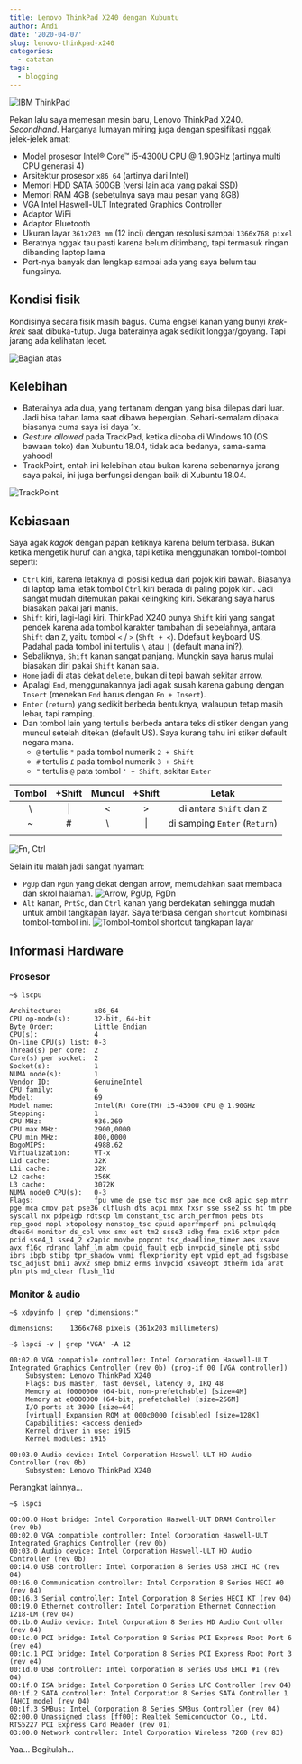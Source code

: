 ```yaml
---
title: Lenovo ThinkPad X240 dengan Xubuntu
author: Andi
date: '2020-04-07'
slug: lenovo-thinkpad-x240
categories:
  - catatan
tags:
  - blogging
---
```


![IBM ThinkPad](../post/2020-04-07-lenovo-thinkpad-x240_files/logo_thinkpad.jpg)

Pekan lalu saya memesan mesin baru, Lenovo ThinkPad X240. _Secondhand_. Harganya lumayan miring juga dengan spesifikasi nggak jelek-jelek amat:

- Model prosesor Intel® Core™ i5-4300U CPU @ 1.90GHz (artinya multi CPU generasi 4)
- Arsitektur prosesor `x86_64` (artinya dari Intel)
- Memori HDD SATA 500GB (versi lain ada yang pakai SSD)
- Memori RAM 4GB (sebetulnya saya mau pesan yang 8GB)
- VGA Intel Haswell-ULT Integrated Graphics Controller
- Adaptor WiFi
- Adaptor Bluetooth
- Ukuran layar `361x203 mm` (12 inci) dengan resolusi sampai `1366x768 pixel`
- Beratnya nggak tau pasti karena belum ditimbang, tapi termasuk ringan dibanding laptop lama
- Port-nya banyak dan lengkap sampai ada yang saya belum tau fungsinya.

## Kondisi fisik

Kondisinya secara fisik masih bagus. Cuma engsel kanan yang bunyi _krek-krek_ saat dibuka-tutup. Juga baterainya agak sedikit longgar/goyang. Tapi jarang ada kelihatan lecet.

![Bagian atas](../post/2020-04-07-lenovo-thinkpad-x240_files/bagian-atas.jpg)

## Kelebihan

- Baterainya ada dua, yang tertanam dengan yang bisa dilepas dari luar. Jadi bisa tahan lama saat dibawa bepergian. Sehari-semalam dipakai biasanya cuma saya isi daya 1x.
- _Gesture allowed_ pada TrackPad, ketika dicoba di Windows 10 (OS bawaan toko) dan Xubuntu 18.04, tidak ada bedanya, sama-sama yahood!
- TrackPoint, entah ini kelebihan atau bukan karena sebenarnya jarang saya pakai, ini juga berfungsi dengan baik di Xubuntu 18.04.

![TrackPoint](../post/2020-04-07-lenovo-thinkpad-x240_files/trackpoint.jpg)

## Kebiasaan

Saya agak _kagok_ dengan papan ketiknya karena belum terbiasa. Bukan ketika mengetik huruf dan angka, tapi ketika menggunakan tombol-tombol seperti:

- `Ctrl` kiri, karena letaknya di posisi kedua dari pojok kiri bawah. Biasanya di laptop lama letak tombol `Ctrl` kiri berada di paling pojok kiri. Jadi sangat mudah ditemukan pakai kelingking kiri. Sekarang saya harus biasakan pakai jari manis.
- `Shift` kiri, lagi-lagi kiri. ThinkPad X240 punya `Shift` kiri yang sangat pendek karena ada tombol karakter tambahan di sebelahnya, antara `Shift` dan `Z`, yaitu tombol `<` / `>` (`Shft + <`). Ddefault keyboard US. Padahal pada tombol ini tertulis `\` atau `|` (default mana ini?).
- Sebaliknya, `Shift` kanan sangat panjang. Mungkin saya harus mulai biasakan diri pakai `Shift` kanan saja.
- `Home` jadi di atas dekat `delete`, bukan di tepi bawah sekitar arrow.
- Apalagi `End`, menggunakannya jadi agak susah karena gabung dengan `Insert` (menekan `End` harus dengan `Fn + Insert`).
- `Enter` (`return`) yang sedikit berbeda bentuknya, walaupun tetap masih lebar, tapi ramping.
- Dan tombol lain yang tertulis berbeda antara teks di stiker dengan yang muncul setelah ditekan (default US). Saya kurang tahu ini stiker default negara mana.
  - `@` tertulis `"` pada tombol numerik `2 + Shift`
  - `#` tertulis `£` pada tombol numerik `3 + Shift`
  - `"` tertulis `@` pata tombol `' + Shift`, sekitar `Enter`

| Tombol 	| +Shift 	| Muncul 	| +Shift 	|             Letak             	|
|:------:	|:------:	|:------:	|:------:	|:-----------------------------:	|
|    \   	|   \|   	|    <   	|    >   	|    di antara `Shift` dan `Z`   	|
|    ~   	|    #   	|    \   	|   \|   	| di samping `Enter` (`Return`) 	|
|        	|        	|        	|        	|                               	|

![`Fn`, `Ctrl`](../post/2020-04-07-lenovo-thinkpad-x240_files/Fn+Ctrl.jpg)

Selain itu malah jadi sangat nyaman:

- `PgUp` dan `PgDn` yang dekat dengan arrow, memudahkan saat membaca dan skrol halaman.
  ![Arrow, PgUp, PgDn](../post/2020-04-07-lenovo-thinkpad-x240_files/arrow.jpg)
- `Alt` kanan, `PrtSc`, dan `Ctrl` kanan yang berdekatan sehingga mudah untuk ambil tangkapan layar. Saya terbiasa dengan `shortcut` kombinasi tombol-tombol ini.
  ![Tombol-tombol shortcut tangkapan layar](../post/2020-04-07-lenovo-thinkpad-x240_files/ptscn.jpg)

## Informasi Hardware

### Prosesor

```{bash}
~$ lscpu
```

```
Architecture:        x86_64
CPU op-mode(s):      32-bit, 64-bit
Byte Order:          Little Endian
CPU(s):              4
On-line CPU(s) list: 0-3
Thread(s) per core:  2
Core(s) per socket:  2
Socket(s):           1
NUMA node(s):        1
Vendor ID:           GenuineIntel
CPU family:          6
Model:               69
Model name:          Intel(R) Core(TM) i5-4300U CPU @ 1.90GHz
Stepping:            1
CPU MHz:             936.269
CPU max MHz:         2900,0000
CPU min MHz:         800,0000
BogoMIPS:            4988.62
Virtualization:      VT-x
L1d cache:           32K
L1i cache:           32K
L2 cache:            256K
L3 cache:            3072K
NUMA node0 CPU(s):   0-3
Flags:               fpu vme de pse tsc msr pae mce cx8 apic sep mtrr pge mca cmov pat pse36 clflush dts acpi mmx fxsr sse sse2 ss ht tm pbe syscall nx pdpe1gb rdtscp lm constant_tsc arch_perfmon pebs bts rep_good nopl xtopology nonstop_tsc cpuid aperfmperf pni pclmulqdq dtes64 monitor ds_cpl vmx smx est tm2 ssse3 sdbg fma cx16 xtpr pdcm pcid sse4_1 sse4_2 x2apic movbe popcnt tsc_deadline_timer aes xsave avx f16c rdrand lahf_lm abm cpuid_fault epb invpcid_single pti ssbd ibrs ibpb stibp tpr_shadow vnmi flexpriority ept vpid ept_ad fsgsbase tsc_adjust bmi1 avx2 smep bmi2 erms invpcid xsaveopt dtherm ida arat pln pts md_clear flush_l1d
```

### Monitor & audio

```{bash}
~$ xdpyinfo | grep "dimensions:"
```

```
dimensions:    1366x768 pixels (361x203 millimeters)
```

```{bash}
~$ lspci -v | grep "VGA" -A 12
```

```
00:02.0 VGA compatible controller: Intel Corporation Haswell-ULT Integrated Graphics Controller (rev 0b) (prog-if 00 [VGA controller])
	Subsystem: Lenovo ThinkPad X240
	Flags: bus master, fast devsel, latency 0, IRQ 48
	Memory at f0000000 (64-bit, non-prefetchable) [size=4M]
	Memory at e0000000 (64-bit, prefetchable) [size=256M]
	I/O ports at 3000 [size=64]
	[virtual] Expansion ROM at 000c0000 [disabled] [size=128K]
	Capabilities: <access denied>
	Kernel driver in use: i915
	Kernel modules: i915

00:03.0 Audio device: Intel Corporation Haswell-ULT HD Audio Controller (rev 0b)
	Subsystem: Lenovo ThinkPad X240
```

Perangkat lainnya...

```{bash}
~$ lspci
```

```
00:00.0 Host bridge: Intel Corporation Haswell-ULT DRAM Controller (rev 0b)
00:02.0 VGA compatible controller: Intel Corporation Haswell-ULT Integrated Graphics Controller (rev 0b)
00:03.0 Audio device: Intel Corporation Haswell-ULT HD Audio Controller (rev 0b)
00:14.0 USB controller: Intel Corporation 8 Series USB xHCI HC (rev 04)
00:16.0 Communication controller: Intel Corporation 8 Series HECI #0 (rev 04)
00:16.3 Serial controller: Intel Corporation 8 Series HECI KT (rev 04)
00:19.0 Ethernet controller: Intel Corporation Ethernet Connection I218-LM (rev 04)
00:1b.0 Audio device: Intel Corporation 8 Series HD Audio Controller (rev 04)
00:1c.0 PCI bridge: Intel Corporation 8 Series PCI Express Root Port 6 (rev e4)
00:1c.1 PCI bridge: Intel Corporation 8 Series PCI Express Root Port 3 (rev e4)
00:1d.0 USB controller: Intel Corporation 8 Series USB EHCI #1 (rev 04)
00:1f.0 ISA bridge: Intel Corporation 8 Series LPC Controller (rev 04)
00:1f.2 SATA controller: Intel Corporation 8 Series SATA Controller 1 [AHCI mode] (rev 04)
00:1f.3 SMBus: Intel Corporation 8 Series SMBus Controller (rev 04)
02:00.0 Unassigned class [ff00]: Realtek Semiconductor Co., Ltd. RTS5227 PCI Express Card Reader (rev 01)
03:00.0 Network controller: Intel Corporation Wireless 7260 (rev 83)
```

Yaa... Begitulah...